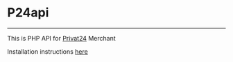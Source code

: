 # P24api
-----------

This is PHP API for [Privat24](https://www.privat24.ua/) Merchant

Installation instructions [here](https://github.com/halt-avmc/p24api/releases)
